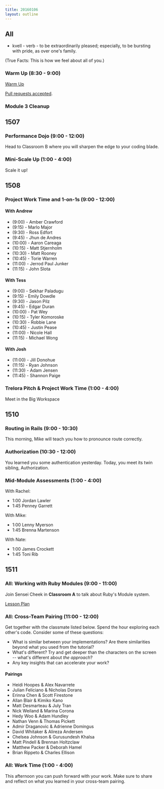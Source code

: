 ```yaml
---
title: 20160106
layout: outline
---
```


## All

* kvell - verb - to be extraordinarily pleased; especially, to be bursting
with pride, as over one's family.

(True Facts: This is how we feel about all of you.)

### Warm Up (8:30 - 9:00)

[Warm Up](https://thewarmup.herokuapp.com)

[Pull requests accepted](https://github.com/mikedao/the-warm-up).

### Module 3 Cleanup

## 1507

### Performance Dojo (9:00 - 12:00)

Head to Classroom B where you will sharpen the edge to your coding blade.

### Mini-Scale Up (1:00 - 4:00)

Scale it up!


## 1508

### Project Work Time and 1-on-1s (9:00 - 12:00)

#### With Andrew

* (9:00) - Amber Crawford
* (9:15) - Marlo Major
* (9:30) - Ross Edfort
* (9:45) - Jhun de Andres
* (10:00) - Aaron Careaga
* (10:15) - Matt Stjernholm
* (10:30) - Matt Rooney
* (10:45) - Torie Warren
* (11:00) - Jerrod Paul Junker
* (11:15) - John Slota

#### With Tess

* (9:00) - Sekhar Paladugu
* (9:15) - Emily Dowdle
* (9:30) - Jason Pilz
* (9:45) - Edgar Duran
* (10:00) - Pat Wey
* (10:15) - Tyler Komoroske
* (10:30) - Robbie Lane
* (10:45) - Justin Pease
* (11:00) - Nicole Hall
* (11:15) - Michael Wong

#### With Josh

* (11:00) - Jill Donohue
* (11:15) - Ryan Johnson
* (11:30) - Adam Jensen
* (11:45) - Shannon Paige

### Trelora Pitch & Project Work Time (1:00 - 4:00)

Meet in the Big Workspace

## 1510

### Routing in Rails (9:00 - 10:30)

This morning, Mike will teach you how to pronounce route correctly.

### Authorization (10:30 - 12:00)

You learned you some authentication yesterday. Today, you meet its twin sibling,
Authorization.

### Mid-Module Assessments (1:00 - 4:00)

With Rachel:

* 1:00 Jordan Lawler
* 1:45 Penney Garrett

With Mike:

* 1:00 Lenny Myerson
* 1:45 Brenna Martenson

With Nate:

* 1:00 James Crockett
* 1:45 Toni Rib

## 1511

### All: Working with Ruby Modules (9:00 - 11:00)

Join Sensei Cheek in **Classroom A** to talk about
Ruby's Module system.

[Lesson Plan](https://github.com/turingschool/lesson_plans/blob/master/ruby_01-object_oriented_programming_with_ruby/modules.markdown)

### All: Cross-Team Pairing (11:00 - 12:00)

Get together with the classmate listed below. Spend the hour exploring each other's code. Consider some of these questions:

* What is similar between your implementations? Are there similarities beyond what you used from the tutorial?
* What's different? Try and get deeper than the characters on the screen -- what's different about *the approach*?
* Any key insights that can accelerate your work?

#### Pairings

* Heidi Hoopes & Alex Navarrete
* Julian Feliciano & Nicholas Dorans
* Erinna Chen & Scott Firestone
* Allan Blair & Kimiko Kano
* Matt Desmarteau & July Tran
* Nick Weiland & Marina Corona
* Hedy Woo & Adam Hundley
* Nathan Venn & Thomas Pickett
* Admir Draganovic & Adrienne Domingus
* David Whitaker & Alireza Andersen
* Chelsea Johnson & Gurusundesh Khalsa
* Matt Pindell & Brennan Holtzclaw
* Matthew Packer & Deborah Hamel
* Brian Rippeto & Charles Ellison

### All: Work Time (1:00 - 4:00)

This afternoon you can push forward with your work. Make sure to share and reflect
on what you learned in your cross-team pairing.
